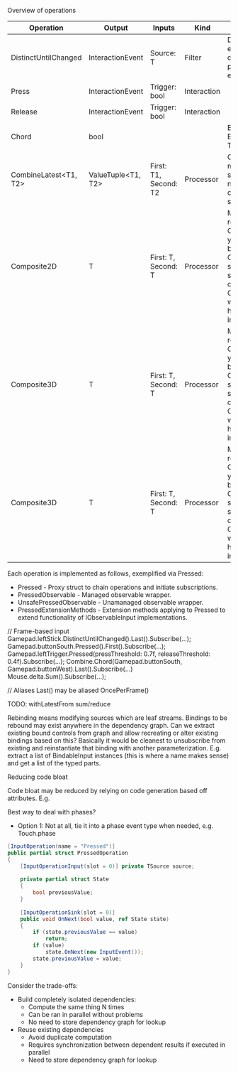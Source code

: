 Overview of operations

| Operation              | Output             | Inputs                | Kind        | Comment                                                                                                                                                 |
|------------------------|--------------------|-----------------------|-------------|---------------------------------------------------------------------------------------------------------------------------------------------------------|
| DistinctUntilChanged   | InteractionEvent   | Source: T             | Filter      | Discards element if not different from previous element.                                                                                                |
| Press                  | InteractionEvent   | Trigger: bool         | Interaction |                                                                                                                                                         |
| Release                | InteractionEvent   | Trigger: bool         | Interaction |                                                                                                                                                         |
| Chord<T>               | bool               |                       |             | Basically Edge<T1, T2>?                                                                                                                                 |
| CombineLatest<T1, T2>  | ValueTuple<T1, T2> | First: T1, Second: T2 | Processor   | Combines multiple streams into a new composite stream.                                                                                                  |
| Composite2D<T>         | T                  | First: T, Second: T   | Processor   | Might not be required since CombineLatest yields same behavior. Composite is a simplified specialization of CombineLatest with homogeneous input types. |
| Composite3D<T>         | T                  | First: T, Second: T   | Processor   | Might not be required since CombineLatest yields same behavior. Composite is a simplified specialization of CombineLatest with homogeneous input types. |
| Composite3D<T>         | T                  | First: T, Second: T   | Processor   | Might not be required since CombineLatest yields same behavior. Composite is a simplified specialization of CombineLatest with homogeneous input types. |

Each operation is implemented as follows, exemplified via Pressed:
- Pressed - Proxy struct to chain operations and initiate subscriptions.
- PressedObservable - Managed observable wrapper.
- UnsafePressedObservable - Unamanaged observable wrapper.
- PressedExtensionMethods - Extension methods applying to Pressed to extend functionality of IObservableInput implementations.

// Frame-based input
Gamepad.leftStick.DistinctUntilChanged().Last().Subscribe(...);
Gamepad.buttonSouth.Pressed().First().Subscribe(...);
Gamepad.leftTrigger.Pressed(pressThreshold: 0.7f, releaseThreshold: 0.4f).Subscribe(...);
Combine.Chord(Gamepad.buttonSouth, Gamepad.buttonWest).Last().Subscribe(...)
Mouse.delta.Sum().Subscribe(...);

// Aliases
Last() may be aliased OncePerFrame()

TODO:
withLatestFrom
sum/reduce

Rebinding means modifying sources which are leaf streams. Bindings to be rebound may exist anywhere in the dependency graph.
Can we extract existing bound controls from graph and allow recreating or alter existing bindings based on this?
Basically it would be cleanest to unsubscribe from existing and reinstantiate that binding with another parameterization.
E.g. extract a list of BindableInput instances (this is where a name makes sense) and get a list of the typed parts.

Reducing code bloat

Code bloat may be reduced by relying on code generation based off attributes. E.g.

Best way to deal with phases? 
- Option 1: Not at all, tie it into a phase event type when needed, e.g. Touch.phase





```cs
[InputOperation(name = "Pressed")]
public partial struct PressedOperation
{
    [InputOperationInput(slot = 0)] private TSource source;
    
    private partial struct State
    {
        bool previousValue;
    }
    
    [InputOperationSink(slot = 0)]
    public void OnNext(bool value, ref State state)
    {
        if (state.previousValue == value) 
            return;
        if (value) 
            state.OnNext(new InputEvent());
        state.previousValue = value;
    }
}
```

Consider the trade-offs:
- Build completely isolated dependencies:
  - Compute the same thing N times
  - Can be ran in parallel without problems
  - No need to store dependency graph for lookup
- Reuse existing dependencies
  - Avoid duplicate computation
  - Requires synchronization between dependent results if executed in parallel
  - Need to store dependency graph for lookup